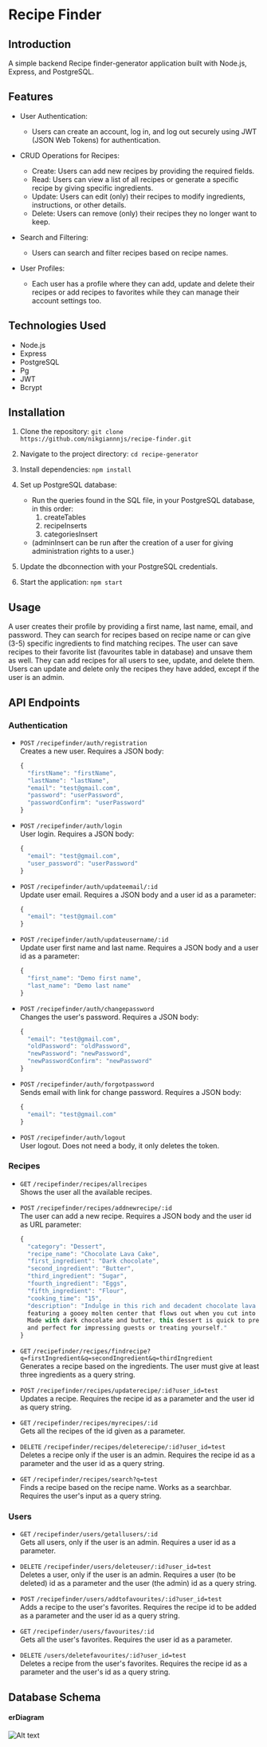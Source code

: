 # Recipe Finder

## Introduction

A simple backend Recipe finder-generator application built with Node.js, Express, and PostgreSQL.

## Features

- User Authentication:

  - Users can create an account, log in, and log out securely using JWT (JSON Web Tokens) for authentication.

- CRUD Operations for Recipes:

  - Create: Users can add new recipes by providing the required fields.
  - Read: Users can view a list of all recipes or generate a specific recipe by giving specific ingredients.
  - Update: Users can edit (only) their recipes to modify ingredients, instructions, or other details.
  - Delete: Users can remove (only) their recipes they no longer want to keep.

- Search and Filtering:

  - Users can search and filter recipes based on recipe names.

- User Profiles:
  - Each user has a profile where they can add, update and delete their recipes or add recipes to favorites while they can manage their account settings too.

## Technologies Used

- Node.js
- Express
- PostgreSQL
- Pg
- JWT
- Bcrypt

## Installation

1. Clone the repository:
   `git clone https://github.com/nikgiannnjs/recipe-finder.git`

2. Navigate to the project directory:
   `cd recipe-generator`

3. Install dependencies:
   `npm install`

4. Set up PostgreSQL database:

   - Run the queries found in the SQL file, in your PostgreSQL database, in this order:
     1. createTables
     2. recipeInserts
     3. categoriesInsert
   - (adminInsert can be run after the creation of a user for giving administration rights to a user.)

5. Update the dbconnection with your PostgreSQL credentials.

6. Start the application:
   `npm start`

## Usage

A user creates their profile by providing a first name, last name, email, and password. They can search for recipes based on recipe name or can give (3-5) specific ingredients to find matching recipes. The user can save recipes to their favorite list (favourites table in database) and unsave them as well. They can add recipes for all users to see, update, and delete them. Users can update and delete only the recipes they have added, except if the user is an admin.

## API Endpoints

### Authentication

- `POST` `/recipefinder/auth/registration`\
   Creates a new user. Requires a JSON body:

  ```js
  {
    "firstName": "firstName",
    "lastName": "lastName",
    "email": "test@gmail.com",
    "password": "userPassword",
    "passwordConfirm": "userPassword"
  }
  ```

- `POST` `/recipefinder/auth/login`\
  User login. Requires a JSON body:

  ```js
  {
    "email": "test@gmail.com",
    "user_password": "userPassword"
  }
  ```

- `POST` `/recipefinder/auth/updateemail/:id`\
  Update user email. Requires a JSON body and a user id as a parameter:

  ```js
  {
    "email": "test@gmail.com"
  }
  ```

- `POST` `/recipefinder/auth/updateusername/:id`\
  Update user first name and last name. Requires a JSON body and a user id as a parameter:

  ```js
  {
    "first_name": "Demo first name",
    "last_name": "Demo last name"
  }
  ```

- `POST` `/recipefinder/auth/changepassword`\
  Changes the user's password. Requires a JSON body:

  ```js
  {
    "email": "test@gmail.com",
    "oldPassword": "oldPassword",
    "newPassword": "newPassword",
    "newPasswordConfirm": "newPassword"
  }
  ```

- `POST` `/recipefinder/auth/forgotpassword`\
  Sends email with link for change password. Requires a JSON body:

  ```js
  {
    "email": "test@gmail.com"
  }
  ```

- `POST` `/recipefinder/auth/logout`\
  User logout. Does not need a body, it only deletes the token.

### Recipes

- `GET` `/recipefinder/recipes/allrecipes`\
  Shows the user all the available recipes.

- `POST` `/recipefinder/recipes/addnewrecipe/:id`\
  The user can add a new recipe. Requires a JSON body and the user id as URL parameter:

  ```js
  {
    "category": "Dessert",
    "recipe_name": "Chocolate Lava Cake",
    "first_ingredient": "Dark chocolate",
    "second_ingredient": "Butter",
    "third_ingredient": "Sugar",
    "fourth_ingredient": "Eggs",
    "fifth_ingredient": "Flour",
    "cooking_time": "15",
    "description": "Indulge in this rich and decadent chocolate lava cake,
    featuring a gooey molten center that flows out when you cut into it.
    Made with dark chocolate and butter, this dessert is quick to prepare
    and perfect for impressing guests or treating yourself."
  }
  ```

- `GET` `/recipefinder/recipes/findrecipe?q=firstIngredient&q=secondIngredient&q=thirdIngredient`\
  Generates a recipe based on the ingredients. The user must give at least three ingredients as a query string.

- `POST` `/recipefinder/recipes/updaterecipe/:id?user_id=test`\
  Updates a recipe. Requires the recipe id as a parameter and the user id as query string.

- `GET` `/recipefinder/recipes/myrecipes/:id`\
  Gets all the recipes of the id given as a parameter.

- `DELETE` `/recipefinder/recipes/deleterecipe/:id?user_id=test`\
  Deletes a recipe only if the user is an admin. Requires the recipe id as a parameter and the user id as a query string.

- `GET` `/recipefinder/recipes/search?q=test`\
  Finds a recipe based on the recipe name. Works as a searchbar. Requires the user's input as a query string.

### Users

- `GET` `/recipefinder/users/getallusers/:id`\
  Gets all users, only if the user is an admin. Requires a user id as a parameter.

- `DELETE` `/recipefinder/users/deleteuser/:id?user_id=test`\
  Deletes a user, only if the user is an admin. Requires a user (to be deleted) id as a parameter and the user (the admin) id as a query string.

- `POST` `/recipefinder/users/addtofavourites/:id?user_id=test`\
  Adds a recipe to the user's favorites. Requires the recipe id to be added as a parameter and the user id as a query string.

- `GET` `/recipefinder/users/favourites/:id`\
  Gets all the user's favorites. Requires the user id as a parameter.

- `DELETE` `/users/deletefavourites/:id?user_id=test`\
  Deletes a recipe from the user's favorites. Requires the recipe id as a parameter and the user's id as a query string.

## Database Schema

#### erDiagram

![Alt text](./dbDiagram.png)
